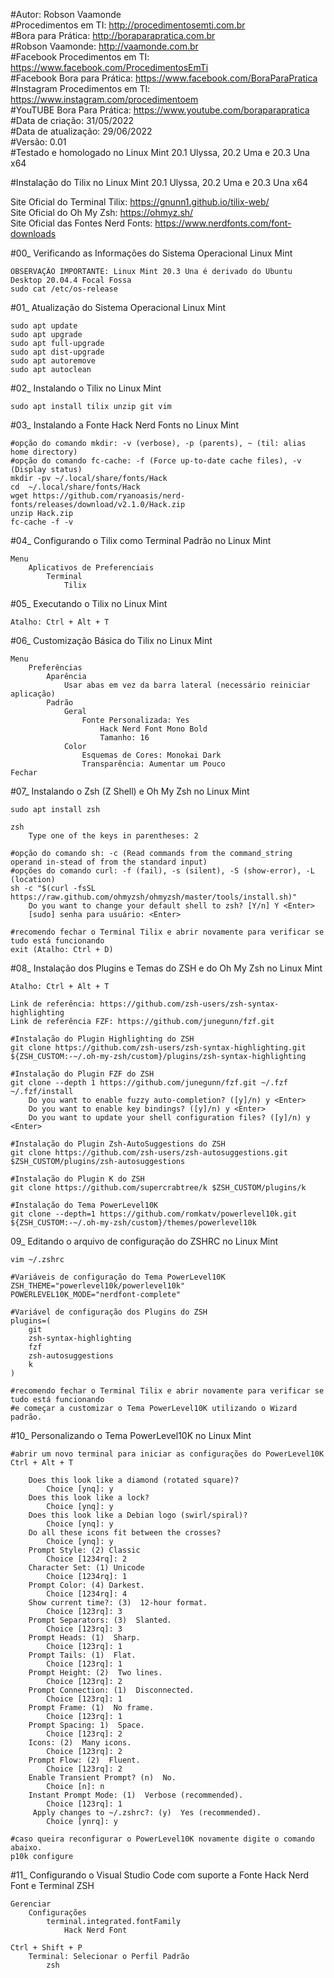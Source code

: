 #Autor: Robson Vaamonde<br>
#Procedimentos em TI: http://procedimentosemti.com.br<br>
#Bora para Prática: http://boraparapratica.com.br<br>
#Robson Vaamonde: http://vaamonde.com.br<br>
#Facebook Procedimentos em TI: https://www.facebook.com/ProcedimentosEmTi<br>
#Facebook Bora para Prática: https://www.facebook.com/BoraParaPratica<br>
#Instagram Procedimentos em TI: https://www.instagram.com/procedimentoem<br>
#YouTUBE Bora Para Prática: https://www.youtube.com/boraparapratica<br>
#Data de criação: 31/05/2022<br>
#Data de atualização: 29/06/2022<br>
#Versão: 0.01<br>
#Testado e homologado no Linux Mint 20.1 Ulyssa, 20.2 Uma e 20.3 Una x64

#Instalação do Tilix no Linux Mint 20.1 Ulyssa, 20.2 Uma e 20.3 Una x64

Site Oficial do Terminal Tilix: https://gnunn1.github.io/tilix-web/<br>
Site Oficial do Oh My Zsh: https://ohmyz.sh/<br>
Site Oficial das Fontes Nerd Fonts: https://www.nerdfonts.com/font-downloads

#00_ Verificando as Informações do Sistema Operacional Linux Mint<br>

	OBSERVAÇÃO IMPORTANTE: Linux Mint 20.3 Una é derivado do Ubuntu Desktop 20.04.4 Focal Fossa
	sudo cat /etc/os-release

#01_ Atualização do Sistema Operacional Linux Mint<br>

	sudo apt update
	sudo apt upgrade
	sudo apt full-upgrade
	sudo apt dist-upgrade
	sudo apt autoremove
	sudo apt autoclean

#02_ Instalando o Tilix no Linux Mint<br>

	sudo apt install tilix unzip git vim

#03_ Instalando a Fonte Hack Nerd Fonts no Linux Mint<Br>

	#opção do comando mkdir: -v (verbose), -p (parents), ~ (til: alias home directory)
	#opção do comando fc-cache: -f (Force up-to-date cache files), -v (Display status)
	mkdir -pv ~/.local/share/fonts/Hack
	cd  ~/.local/share/fonts/Hack
	wget https://github.com/ryanoasis/nerd-fonts/releases/download/v2.1.0/Hack.zip
	unzip Hack.zip
	fc-cache -f -v

#04_ Configurando o Tilix como Terminal Padrão no Linux Mint<br>

	Menu
		Aplicativos de Preferenciais
			Terminal
				Tilix

#05_ Executando o Tilix no Linux Mint<br>

	Atalho: Ctrl + Alt + T

#06_ Customização Básica do Tilix no Linux Mint<br>

	Menu
		Preferências
			Aparência
				Usar abas em vez da barra lateral (necessário reiniciar aplicação)
			Padrão
				Geral
					Fonte Personalizada: Yes
						Hack Nerd Font Mono Bold
						Tamanho: 16
				Color
					Esquemas de Cores: Monokai Dark
					Transparência: Aumentar um Pouco
	Fechar

#07_ Instalando o Zsh (Z Shell) e Oh My Zsh no Linux Mint<br>

	sudo apt install zsh
	
	zsh
		Type one of the keys in parentheses: 2

	#opção do comando sh: -c (Read commands from the command_string operand in‐stead of from the standard input)
	#opções do comando curl: -f (fail), -s (silent), -S (show-error), -L (location) 
	sh -c "$(curl -fsSL https://raw.github.com/ohmyzsh/ohmyzsh/master/tools/install.sh)"
		Do you want to change your default shell to zsh? [Y/n] Y <Enter>
		[sudo] senha para usuário: <Enter>

	#recomendo fechar o Terminal Tilix e abrir novamente para verificar se tudo está funcionando
	exit (Atalho: Ctrl + D)

#08_ Instalação dos Plugins e Temas do ZSH e do Oh My Zsh no Linux Mint<br>

	Atalho: Ctrl + Alt + T

	Link de referência: https://github.com/zsh-users/zsh-syntax-highlighting
	Link de referência FZF: https://github.com/junegunn/fzf.git

	#Instalação do Plugin Highlighting do ZSH
	git clone https://github.com/zsh-users/zsh-syntax-highlighting.git ${ZSH_CUSTOM:-~/.oh-my-zsh/custom}/plugins/zsh-syntax-highlighting
	
	#Instalação do Plugin FZF do ZSH
	git clone --depth 1 https://github.com/junegunn/fzf.git ~/.fzf
	~/.fzf/install
		Do you want to enable fuzzy auto-completion? ([y]/n) y <Enter>
		Do you want to enable key bindings? ([y]/n) y <Enter>
		Do you want to update your shell configuration files? ([y]/n) y <Enter>

	#Instalação do Plugin Zsh-AutoSuggestions do ZSH
	git clone https://github.com/zsh-users/zsh-autosuggestions.git $ZSH_CUSTOM/plugins/zsh-autosuggestions
	
	#Instalação do Plugin K do ZSH
	git clone https://github.com/supercrabtree/k $ZSH_CUSTOM/plugins/k
	
	#Instalação do Tema PowerLevel10K
	git clone --depth=1 https://github.com/romkatv/powerlevel10k.git ${ZSH_CUSTOM:-~/.oh-my-zsh/custom}/themes/powerlevel10k

09_ Editando o arquivo de configuração do ZSHRC no Linux Mint<br>

	vim ~/.zshrc
	
	#Variáveis de configuração do Tema PowerLevel10K
	ZSH_THEME="powerlevel10k/powerlevel10k"
	POWERLEVEL10K_MODE="nerdfont-complete"
	
	#Variável de configuração dos Plugins do ZSH
	plugins=(
		git
		zsh-syntax-highlighting
		fzf
		zsh-autosuggestions
		k
	)

	#recomendo fechar o Terminal Tilix e abrir novamente para verificar se tudo está funcionando
	#e começar a customizar o Tema PowerLevel10K utilizando o Wizard padrão.

#10_ Personalizando o Tema PowerLevel10K no Linux Mint<br>

	#abrir um novo terminal para iniciar as configurações do PowerLevel10K
	Ctrl + Alt + T

		Does this look like a diamond (rotated square)?
			Choice [ynq]: y
		Does this look like a lock?
			Choice [ynq]: y
		Does this look like a Debian logo (swirl/spiral)?
			Choice [ynq]: y
		Do all these icons fit between the crosses?
			Choice [ynq]: y
		Prompt Style: (2) Classic
			Choice [1234rq]: 2
		Character Set: (1) Unicode
			Choice [1234rq]: 1
		Prompt Color: (4) Darkest.
			Choice [1234rq]: 4
		Show current time?: (3)  12-hour format.
			Choice [123rq]: 3
		Prompt Separators: (3)  Slanted.
			Choice [123rq]: 3
		Prompt Heads: (1)  Sharp.
			Choice [123rq]: 1
		Prompt Tails: (1)  Flat.
			Choice [123rq]: 1
		Prompt Height: (2)  Two lines.
			Choice [123rq]: 2
		Prompt Connection: (1)  Disconnected.
			Choice [123rq]: 1
		Prompt Frame: (1)  No frame.
			Choice [123rq]: 1
		Prompt Spacing: 1)  Space.
			Choice [123rq]: 2
		Icons: (2)  Many icons.
			Choice [123rq]: 2
		Prompt Flow: (2)  Fluent.
			Choice [123rq]: 2
		Enable Transient Prompt? (n)  No.
			Choice [n]: n
		Instant Prompt Mode: (1)  Verbose (recommended).
			Choice [123rq]: 1
		 Apply changes to ~/.zshrc?: (y)  Yes (recommended).
		 	Choice [ynrq]: y

	#caso queira reconfigurar o PowerLevel10K novamente digite o comando abaixo.
	p10k configure
				
#11_ Configurando o Visual Studio Code com suporte a Fonte Hack Nerd Font e Terminal ZSH<br>

	Gerenciar
		Configurações
			terminal.integrated.fontFamily
				Hack Nerd Font

	Ctrl + Shift + P
		Terminal: Selecionar o Perfil Padrão
			zsh